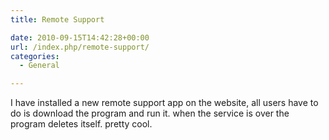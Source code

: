 ```yaml
---
title: Remote Support

date: 2010-09-15T14:42:28+00:00
url: /index.php/remote-support/
categories:
  - General

---
```

I have installed a new remote support app on the website, all users have to do is download the program and run it. when the service is over the program deletes itself. pretty cool.